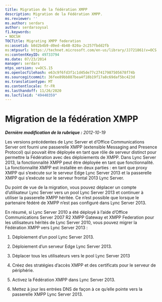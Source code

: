 ```yaml
---
title: Migration de la fédération XMPP
description: Migration de la Fédération XMPP.
ms.reviewer: ''
ms.author: serdars
author: serdarsoysal
f1.keywords:
- NOCSH
TOCTitle: Migrating XMPP federation
ms:assetid: b8d2b4b9-d0ed-4b48-820a-2c257fbdd2fb
ms:mtpsurl: https://technet.microsoft.com/en-us/library/JJ721861(v=OCS.15)
ms:contentKeyID: 49733794
ms.date: 07/23/2014
manager: serdars
mtps_version: v=OCS.15
ms.openlocfilehash: e63c9f6fd3f1c1d45de77c27417987505678f74b
ms.sourcegitcommit: 36fee89bb887bea4f18b19f17a8c69daf5bc423d
ms.translationtype: MT
ms.contentlocale: fr-FR
ms.lasthandoff: 11/26/2020
ms.locfileid: "49440359"
---
```

# <a name="migrating-xmpp-federation"></a>Migration de la fédération XMPP

<div data-xmlns="http://www.w3.org/1999/xhtml">

<div class="topic" data-xmlns="http://www.w3.org/1999/xhtml" data-msxsl="urn:schemas-microsoft-com:xslt" data-cs="https://msdn.microsoft.com/">

<div data-asp="https://msdn2.microsoft.com/asp">



</div>

<div id="mainSection">

<div id="mainBody">

<span> </span>

_**Dernière modification de la rubrique :** 2012-10-19_

Les versions précédentes de Lync Server et d’Office Communications Server ont fourni une passerelle XMPP (extensible Messaging and Presence Protocol) qui pouvait être déployée en tant que rôle de serveur distinct pour permettre la Fédération avec des déploiements de XMPP. Dans Lync Server 2013, la fonctionnalité XMPP peut être déployée en tant que fonctionnalité. La fonctionnalité XMPP est installée en deux parties : en tant que proxy XMPP qui s’exécute sur le serveur Edge Lync Server 2013 et la passerelle XMPP qui s’exécute sur le serveur frontal 2013 Lync Server.

Du point de vue de la migration, vous pouvez déplacer un compte d’utilisateur Lync Server vers un pool Lync Server 2013 et continuer à utiliser la passerelle XMPP héritée. Ce n’est possible que lorsque le partenaire fédéré de XMPP n’est pas configuré dans Lync Server 2013.

En résumé, si Lync Server 2010 a été déployé à l’aide d’Office Communications Server 2007 R2 XMPP Gateway et XMPP Federation pour les utilisateurs hérités de Lync Server 2010, vous pouvez migrer la Fédération XMPP vers Lync Server 2013 :

1.  Déploiement d’un pool Lync Server 2013.

2.  Déploiement d’un serveur Edge Lync Server 2013.

3.  Déplacer tous les utilisateurs vers le pool Lync Server 2013

4.  Créez des stratégies d’accès XMPP et des certificats pour le serveur de périphérie.

5.  Activez la Fédération XMPP dans Lync Server 2013. 

6.  Mettez à jour les entrées DNS de façon à ce qu’elle pointe vers la passerelle XMPP Lync Server 2013.

</div>

<span> </span>

</div>

</div>

</div>

